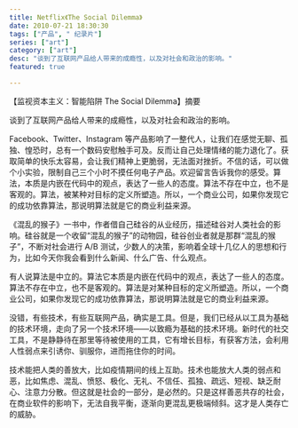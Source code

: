 ```yaml
---
title: Netflix《The Social Dilemma》
date: 2010-07-21 18:30:30
tags: ["产品", " 纪录片"]
series: ["art"]
category: ["art"]
desc: "谈到了互联网产品给人带来的成瘾性，以及对社会和政治的影响。"
featured: true

---
```



【监视资本主义：智能陷阱 The Social Dilemma】摘要

谈到了互联网产品给人带来的成瘾性，以及对社会和政治的影响。

Facebook、Twitter、Instagram 等产品影响了一整代人，让我们在感觉无聊、孤独、惶恐时，总有一个数码安慰触手可及。反而让自己处理情绪的能力退化了。获取简单的快乐太容易，会让我们精神上更脆弱，无法面对挫折。不信的话，可以做个小实验，限制自己三个小时不摸任何电子产品。欢迎留言告诉我你的感受。算法，本质是内嵌在代码中的观点，表达了一些人的态度。算法不存在中立，也不是客观的。算法，被某种对目标的定义所塑造。所以，一个商业公司，如果你发现它的成功依靠算法，那说明算法就是它的商业利益来源。

《混乱的猴子》一书中，作者借自己硅谷的从业经历，描述硅谷对人类社会的影响。硅谷就是一个收留“混乱的猴子”的动物园，硅谷创业者就是那群“混乱的猴子”，不断对社会进行 A/B 测试，少数人的决策，影响着全球十几亿人的思想和行为，比如今天你我会看到什么新闻、什么广告、什么观点。

有人说算法是中立的。算法它本质是内嵌在代码中的观点，表达了一些人的态度。算法不存在中立，也不是客观的。算法是对某种目标的定义所塑造。所以，一个商业公司，如果你发现它的成功依靠算法，那说明算法就是它的商业利益来源。

没错，有些技术，有些互联网产品，确实是工具。但是，我们已经从以工具为基础的技术环境，走向了另一个技术环境——以致瘾为基础的技术环境。新时代的社交工具，不是静静待在那里等待被使用的工具，它有增长目标，有获客方法，会利用人性弱点来引诱你、驯服你，进而拖住你的时间。

技术能把人类的善放大，比如疫情期间的线上互助。技术也能放大人类的弱点和恶，比如焦虑、混乱、愤怒、极化、无礼、不信任、孤独、疏远、短视、缺乏耐心、注意力分散。但这就是社会的一部分，是必然的。只是这样善恶共存的社会，在商业软件的影响下，无法自我平衡，逐渐向更混乱更极端倾斜。这才是人类存亡的威胁。